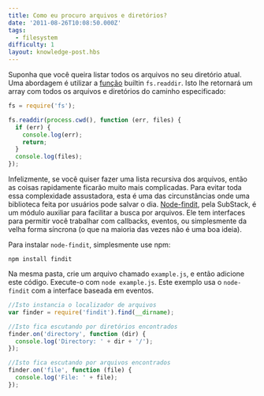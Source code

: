 ```yaml
---
title: Como eu procuro arquivos e diretórios?
date: '2011-08-26T10:08:50.000Z'
tags:
  - filesystem
difficulty: 1
layout: knowledge-post.hbs
---
```


Suponha que você queira listar todos os arquivos no seu diretório atual. Uma abordagem é utilizar a [função](/pt-br/knowledge/file-system/how-to-read-files-in-nodejs/) builtin `fs.readdir`. Isto lhe retornará um array com todos os arquivos e diretórios do caminho especificado:

```javascript
fs = require('fs');

fs.readdir(process.cwd(), function (err, files) {
  if (err) {
    console.log(err);
    return;
  }
  console.log(files);
});
```

Infelizmente, se você quiser fazer uma lista recursiva dos arquivos, então as coisas rapidamente ficarão muito mais complicadas. Para evitar toda essa complexidade assustadora, esta é uma das circunstâncias onde uma biblioteca feita por usuários pode salvar o dia. [Node-findit](https://github.com/substack/node-findit), pela SubStack, é um módulo auxiliar para facilitar a busca por arquivos. Ele tem interfaces para permitir você trabalhar com callbacks, eventos, ou simplesmente da velha forma síncrona (o que na maioria das vezes não é uma boa ideia).

Para instalar `node-findit`, simplesmente use npm:

```
npm install findit
```

Na mesma pasta, crie um arquivo chamado `example.js`, e então adicione este código. Execute-o com `node example.js`. Este exemplo usa o `node-findit` com a interface baseada em eventos.

```javascript
//Isto instancia o localizador de arquivos
var finder = require('findit').find(__dirname);

//Isto fica escutando por diretórios encontrados
finder.on('directory', function (dir) {
  console.log('Directory: ' + dir + '/');
});

//Isto fica escutando por arquivos encontrados
finder.on('file', function (file) {
  console.log('File: ' + file);
});
```
